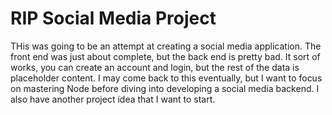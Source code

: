 # RIP Social Media Project
THis was going to be an attempt at creating a social media application. 
The front end was just about complete, but the back end is pretty bad. It sort of works, you can create an account and login, but the rest of the data is placeholder content.
I may come back to this eventually, but I want to focus on mastering Node before diving into developing a social media backend.  I also have another project idea that I want to start.